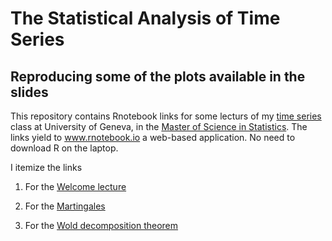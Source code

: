# The Statistical Analysis of Time Series


## Reproducing some of the plots available in the slides

This repository contains Rnotebook links for some lecturs of my [time series](https://wadme.unige.ch:3349/pls/opprg/w_det_cours.debut?p_annee=2019&p_code_cours=S403107&p_frame=N&p_grtri=&p_langue=1&p_mode=PGC&p_plan_is=0&p_suffixe=) class at University of Geneva, in the [Master of Science in Statistics](https://www.unige.ch/gsem/en/programs/masters/statistics/). The links yield to www.rnotebook.io a web-based application. No need to download R on the laptop.

I itemize the links

1. For the [Welcome lecture](https://rnotebook.io/anon/45155a7fdcf1ede1/notebooks/Welcome_TimeSeries.ipynb)


2. For the [Martingales](https://rnotebook.io/anon/e9b675c01beffd94/notebooks/Martingale.ipynb#)

3. For the [Wold decomposition theorem](https://rnotebook.io/anon/e9b675c01beffd94/notebooks/Wold.ipynb)

